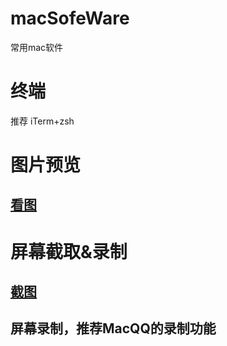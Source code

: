 # macSofeWare
常用mac软件

# 终端
推荐 iTerm+zsh

# 图片预览
## [看图](https://itunes.apple.com/cn/app/id1059334054)

# 屏幕截取&录制
## [截图](https://itunes.apple.com/cn/app/id1059334054)
## 屏幕录制，推荐MacQQ的录制功能
